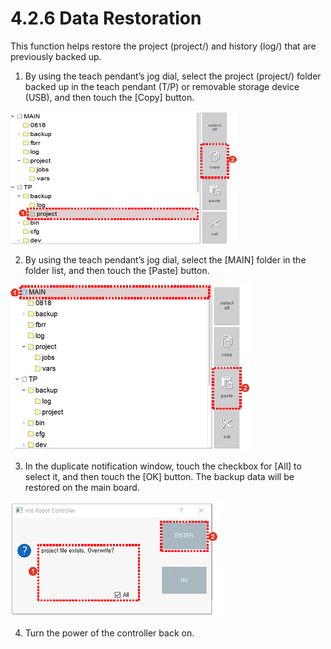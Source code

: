 # 4.2.6 Data Restoration

This function helps restore the project \(project/\) and history \(log/\) that are previously backed up.

1.	By using the teach pendant’s jog dial, select the project \(project/\) folder backed up in the teach pendant \(T/P\) or removable storage device \(USB\), and then touch the \[Copy\] button.



![](../../.gitbook/assets/image%20%28377%29.png)

2.	By using the teach pendant’s jog dial, select the \[MAIN\] folder in the folder list, and then touch the \[Paste\] button.

![](../../.gitbook/assets/image%20%28376%29.png)



3.	In the duplicate notification window, touch the checkbox for \[All\] to select it, and then touch the \[OK\] button. The backup data will be restored on the main board.

![](../../.gitbook/assets/image%20%28360%29.png)

4.	Turn the power of the controller back on.

